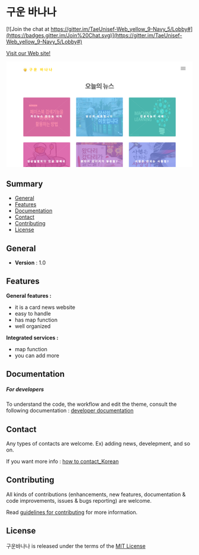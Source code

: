 # 구운 바나나


[![Join the chat at https://gitter.im/TaeUnisef-Web_yellow_9-Navy_5/Lobby#](https://badges.gitter.im/Join%20Chat.svg)](https://gitter.im/TaeUnisef-Web_yellow_9-Navy_5/Lobby#)


[Visit our Web site!](https://TaeUnisef.github.io/Web_yellow_9/html/main.html)


[![구운바나나](images/firstPage.jpg)](https://taeunisef.github.io/Web_yellow_9/html/main.html)

## Summary ##

- [General](#general)
- [Features](#features)
- [Documentation](#documentation)
- [Contact](#contact)
- [Contributing](#contributing)
- [License](#license)


## General ##

- **Version** : 1.0

## Features ##

**General features :**  

- it is a card news website
- easy to handle
- has map function
- well organized

**Integrated services :**  

- map function
- you can add more


## Documentation ##



##### For developers


To understand the code, the workflow and edit the theme, consult the following documentation : [developer documentation](https://github.com/TaeUnisef/Web_yellow_9/blob/master/developer_document.md)

## Contact ##

Any types of contacts are welcome.
Ex) adding news, develepment, and so on.

If you want more info : [how to contact_Korean](https://github.com/TaeUnisef/Web_yellow_9/blob/master/communication.pdf)


## Contributing ##

All kinds of contributions (enhancements, new features, documentation & code improvements, issues & bugs reporting) are welcome.

Read [guidelines for contributing](https://github.com/TaeUnisef/Web_yellow_9/blob/master/contributing.md) for more information.

## License ##

구운바나나 is released under the terms of the [MIT License](https://github.com/TaeUnisef/Web_yellow_9/blob/master/LICENSE)
